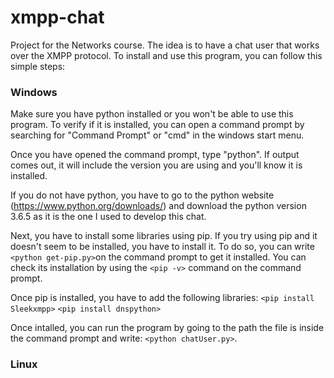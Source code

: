# xmpp-chat
Project for the Networks course. The idea is to have a chat user that works over the XMPP protocol.
To install and use this program, you can follow this simple steps:

### Windows
Make sure you have python installed or you won't be able to use this program. To verify if it is installed, you can open a command prompt by searching for "Command Prompt" or "cmd" in the windows start menu.

Once you have opened the command prompt, type "python". If output comes out, it will include the version you are using and you'll know it is installed.

If you do not have python, you have to go to the python website (https://www.python.org/downloads/) and download the python version 3.6.5 as it is the one I used to develop this chat. 

Next, you have to install some libraries using pip. If you try using pip and it doesn't seem to be installed, you have to install it. To do so, you can write `<python get-pip.py>`on the command prompt to get it installed. You can check its installation by using the `<pip -v>` command on the command prompt.

Once pip is installed, you have to add the following libraries:
`<pip install Sleekxmpp>`
`<pip install dnspython>`

Once intalled, you can run the program by going to the path the file is inside the command prompt and write: `<python chatUser.py>`.

### Linux

